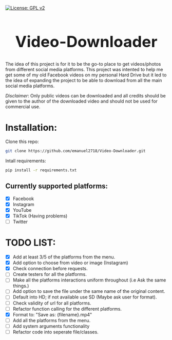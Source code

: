 [![License: GPL v2](https://img.shields.io/badge/License-GPL%20v2-blue.svg)](https://www.gnu.org/licenses/old-licenses/gpl-2.0.en.html)

<h1 align="center" style="font-size: 3rem;">
Video-Downloader
</h1>

The idea of this project is for it to be the go-to place to get videos/photos
from different social media platforms. This project was intented to help me get
some of my old Facebook videos on my personal Hard Drive but it led to the idea
of expanding the project to be able to download from all the main social media
platforms.

*Disclaimer*: Only public videos can be downloaded and all credits should be
given to the author of the downloaded video and should not be used for
commercial use.

# Installation:

Clone this repo:
```sh
git clone https://github.com/emanuel2718/Video-Downloader.git
```
Intall requirements:
```sh
pip install -r requirements.txt
```


## Currently supported platforms:
- [x] Facebook
- [x] Instagram
- [x] YouTube
- [x] TikTok (Having problems)
- [ ] Twitter

# TODO LIST:
- [x] Add at least 3/5 of the platforms from the menu.
- [x] Add option to choose from video or image (Instagram)
- [x] Check connection before requests.
- [ ] Create testers for all the platforms.
- [ ] Make all the platforms interactions uniform throughout (i.e Ask the same things.)
- [ ] Add option to save the file under the same name of the original content.
- [ ] Default into HD; if not available use SD (Maybe ask user for format).
- [ ] Check validity of url for all platforms.
- [ ] Refactor function calling for the different platforms.
- [x] Format to: "Save as: {filename}.mp4"
- [ ] Add all the platforms from the menu.
- [ ] Add system arguments functionality
- [ ] Refactor code into seperate file/classes.
